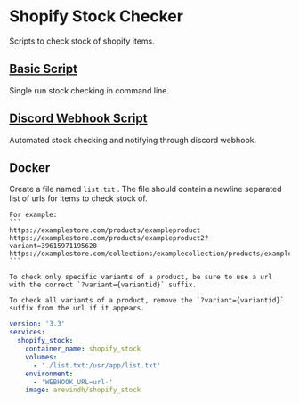 # Shopify Stock Checker

Scripts to check stock of shopify items.

## [Basic Script](basic_script.md)

Single run stock checking in command line. 

## [Discord Webhook Script](discord_webhook_script.md)

Automated stock checking and notifying through discord webhook.

## Docker 

Create a file named `list.txt` .  The file should contain a newline separated list of urls for items to check stock of. 

    For example: 
    ```
    https://examplestore.com/products/exampleproduct
    https://examplestore.com/products/exampleproduct2?variant=39615971195628
    https://examplestore.com/collections/examplecollection/products/exampleproduct3
    ```

    To check only specific variants of a product, be sure to use a url with the correct `?variant={variantid}` suffix. 
    
    To check all variants of a product, remove the `?variant={variantid}` suffix from the url if it appears.

```yaml
version: '3.3'
services:
  shopify_stock:
    container_name: shopify_stock
    volumes:
      - './list.txt:/usr/app/list.txt'
    environment:
      - 'WEBHOOK_URL=url-'
    image: arevindh/shopify_stock
```